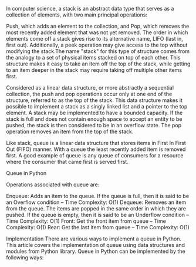 In computer science, a stack is an abstract data type that serves as a collection of elements, with two main principal operations:

Push, which adds an element to the collection, and
Pop, which removes the most recently added element that was not yet removed.
The order in which elements come off a stack gives rise to its alternative name, LIFO (last in, first out). Additionally, a peek operation may give access to the top without modifying the stack.The name "stack" for this type of structure comes from the analogy to a set of physical items stacked on top of each other. This structure makes it easy to take an item off the top of the stack, while getting to an item deeper in the stack may require taking off multiple other items first.

Considered as a linear data structure, or more abstractly a sequential collection, the push and pop operations occur only at one end of the structure, referred to as the top of the stack. This data structure makes it possible to implement a stack as a singly linked list and a pointer to the top element. A stack may be implemented to have a bounded capacity. If the stack is full and does not contain enough space to accept an entity to be pushed, the stack is then considered to be in an overflow state. The pop operation removes an item from the top of the stack.

 

Like stack, queue is a linear data structure that stores items in First In First Out (FIFO) manner. With a queue the least recently added item is removed first. A good example of queue is any queue of consumers for a resource where the consumer that came first is served first.
 

Queue in Python

Operations associated with queue are: 
 

Enqueue: Adds an item to the queue. If the queue is full, then it is said to be an Overflow condition – Time Complexity: O(1)
Dequeue: Removes an item from the queue. The items are popped in the same order in which they are pushed. If the queue is empty, then it is said to be an Underflow condition – Time Complexity: O(1)
Front: Get the front item from queue – Time Complexity: O(1)
Rear: Get the last item from queue – Time Complexity: O(1)
 

Implementation
There are various ways to implement a queue in Python. This article covers the implementation of queue using data structures and modules from Python library.
Queue in Python can be implemented by the following ways: